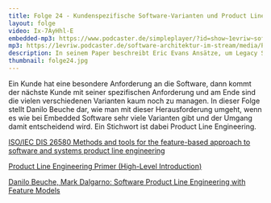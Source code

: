 ```yaml
---
title: Folge 24 - Kundenspezifische Software-Varianten und Product Line Engineering mit Danilo Beuche
layout: folge
video: Ix-7AyHhl-E
embedded-mp3: https://www.podcaster.de/simpleplayer/?id=show~1evriw~software-architektur-im-stream~pod-5fa975ae2ec66657824722&v=1604941412
mp3: https://1evriw.podcaster.de/software-architektur-im-stream/media/PLE.mp3
description: In seinem Paper beschreibt Eric Evans Ansätze, um Legacy Software mit DDD weiterzuentwickeln.
thumbnail: folge24.jpg
---
```


Ein Kunde hat eine besondere Anforderung an die Software, dann kommt
der nächste Kunde mit seiner spezifischen Anforderung und am Ende sind
die vielen verschiedenen Varianten kaum noch zu managen. In dieser
Folge stellt Danilo Beuche dar, wie man mit dieser Herausforderung
umgeht, wenn es wie bei Embedded Software sehr viele Varianten gibt
und der Umgang damit entscheidend wird. Ein Stichwort ist dabei
Product Line Engineering.

[ISO/IEC DIS 26580 Methods and tools for the feature-based approach to software and systems product line engineering](https://www.iso.org/standard/43139.html)

[Product Line Engineering Primer (High-Level Introduction)](https://connect.incose.org/Pages/Product-Details.aspx?ProductCode=PLE_Primer_2019)

[Danilo Beuche, Mark Dalgarno: Software Product Line Engineering with Feature Models](https://www.pure-systems.com/fileadmin/downloads/pure-variants/tutorials/SPLWithFeatureModelling.pdf)
